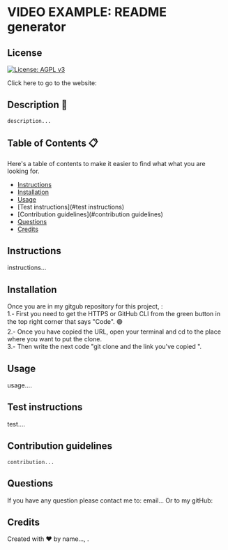 # VIDEO EXAMPLE: README generator
## License
 [![License: AGPL v3](https://img.shields.io/badge/License-AGPL%20v3-blue.svg)](https://www.gnu.org/licenses/agpl-3.0)
    
  Click here to go to the website: <deployed link... >
    
## Description 📝
    
    description... 
    
## Table of Contents 📋
   Here's a table of contents to make it easier to find what what you are looking for.
  - [Instructions](#instructions) 
  - [Installation](#installation) 
  - [Usage](#usage) 
  - [Test instructions](#test instructions) 
  - [Contribution guidelines](#contribution guidelines)
  - [Questions](#questions)
  - [Credits](#credits)
    
## Instructions 
   instructions... 
    
## Installation 
   Once you are in my gitgub repository for this project, <repo link... >: 
    <br>
    1.- First you need to get the HTTPS or GitHub CLI from the green button in the top right corner that says "Code". 🟢
    <br>
    2.- Once you have copied the URL, open your terminal and cd to the place where you want to put the clone. 
    <br>
    3.- Then write the next code "git clone and the link you've copied ".

## Usage
    
   usage....
    
## Test instructions
    
   test....
    
## Contribution guidelines
    contribution...
   
## Questions
   If you have any question please contact me to: email...
   Or to my gitHub: <github profile...>
    
## Credits
   Created with ♥️ by name..., <github profile...>.
      
    
